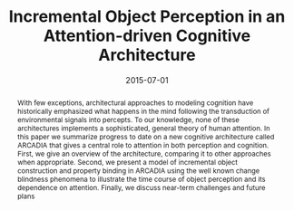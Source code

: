 ---
title: 'Incremental Object Perception in an Attention-driven Cognitive Architecture'

# Authors
# If you created a profile for a user (e.g. the default `admin` user), write the username (folder name) here
# and it will be replaced with their full name and linked to their profile.
authors:
  - admin
  - Paul F. Bello

# Author notes (optional)
# author_notes:
#   - 'Equal contribution'
#   - 'Equal contribution'

date: '2015-07-01'
doi: ''

# Schedule page publish date (NOT publication's date).
publishDate: '2017-01-01T00:00:00Z'

# Publication type.
# Legend: 0 = Uncategorized; 1 = Conference paper; 2 = Journal article;
# 3 = Preprint / Working Paper; 4 = Report; 5 = Book; 6 = Book section;
# 7 = Thesis; 8 = Patent
publication_types: ['1']

# Publication name and optional abbreviated publication name.
publication: In *Proceedings of the 37th Annual Conference of the Cognitive Science Society*
publication_short: In *CogSci 2015*

abstract: "With few exceptions, architectural approaches to modeling cognition have historically emphasized what happens in the mind following the transduction of environmental signals into percepts. To our knowledge, none of these architectures implements a sophisticated, general theory of human attention. In this paper we summarize progress to date on a new cognitive architecture called ARCADIA that gives a central role to attention in both perception and cognition. First, we give an overview of the architecture, comparing it to other approaches when appropriate. Second, we present a model of incremental object construction and property binding in ARCADIA using the well known change blindness phenomena to illustrate the time course of object perception and its dependence on attention. Finally, we discuss near-term challenges and future plans"

# Summary. An optional shortened abstract.
summary: "We summarize progress to date on a new cognitive architecture called ARCADIA that gives a central role to attention in both perception and cognition. We also present a model of incremental object construction and property binding in ARCADIA using the well known change blindness phenomena to illustrate the time course of object perception and its dependence on attention."


tags: [change blindness, cognitive systems, cognitive modeling, attention]

# Display this page in the Featured widget?
featured: false

# Custom links (uncomment lines below)
# links:
# - name: Custom Link
#   url: http://example.org

url_pdf: 'https://cogsci.mindmodeling.org/2015/papers/0058/paper0058.pdf'
url_code: ''
url_dataset: ''
url_poster: ''
url_project: ''
url_slides: ''
url_source: ''
url_video: ''

# Featured image
# To use, add an image named `featured.jpg/png` to your page's folder.
# image:
#   caption: 'Image credit: [**Unsplash**](https://unsplash.com/photos/pLCdAaMFLTE)'
#   focal_point: ''
#   preview_only: false

# Associated Projects (optional).
#   Associate this publication with one or more of your projects.
#   Simply enter your project's folder or file name without extension.
#   E.g. `internal-project` references `content/project/internal-project/index.md`.
#   Otherwise, set `projects: []`.
projects:
  - arcadia

# Slides (optional).
#   Associate this publication with Markdown slides.
#   Simply enter your slide deck's filename without extension.
#   E.g. `slides: "example"` references `content/slides/example/index.md`.
#   Otherwise, set `slides: ""`.
slides: ''
---